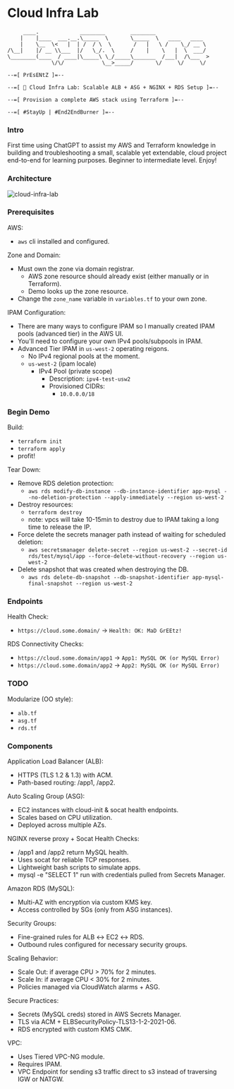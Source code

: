# Cloud Infra Lab
```
     ____.             ________        ________
    |    |____  ___.__.\_____  \       \_____  \   ____   ____
    |    \__  \<   |  | /  / \  \       /   |   \ /    \_/ __ \
/\__|    |/ __ \\___  |/   \_/.  \     /    |    \   |  \  ___/
\________(____  / ____|\_____\ \_/_____\_______  /___|  /\___  >
              \/\/            \__>_____/       \/     \/     \/

--=[ PrEsENtZ ]=--

--=[ 🚀 Cloud Infra Lab: Scalable ALB + ASG + NGINX + RDS Setup ]=--

--=[ Provision a complete AWS stack using Terraform ]=--

--=[ #StayUp | #End2EndBurner ]=--
```

### Intro
First time using ChatGPT to assist my AWS and Terraform knowledge in building and troubleshooting a small, scalable yet extendable, cloud project end-to-end for learning purposes. Beginner to intermediate level. Enjoy!

### Architecture
![cloud-infra-lab](https://jq1-io.s3.us-east-1.amazonaws.com/projects/cloud-infra-lab.png)

### Prerequisites
AWS:
- `aws` cli installed and configured.

Zone and Domain:
- Must own the zone via domain registrar.
  - AWS zone resource should already exist (either manually or in Terraform).
  - Demo looks up the zone resource.
- Change the `zone_name` variable in `variables.tf` to your own zone.

IPAM Configuration:
- There are many ways to configure IPAM so I manually created IPAM pools (advanced tier) in the AWS UI.
- You'll need to configure your own IPv4 pools/subpools in IPAM.
- Advanced Tier IPAM in `us-west-2` operating reigons.
  - No IPv4 regional pools at the moment.
  - `us-west-2` (ipam locale)
    - IPv4 Pool (private scope)
      - Description: `ipv4-test-usw2`
      - Provisioned CIDRs:
        - `10.0.0.0/18`

### Begin Demo
Build:
- `terraform init`
- `terraform apply`
- profit!

Tear Down:
- Remove RDS deletion protection:
  - `aws rds modify-db-instance --db-instance-identifier app-mysql --no-deletion-protection --apply-immediately --region us-west-2`
- Destroy resources:
  - `terraform destroy`
  - note: vpcs will take 10-15min to destroy due to IPAM taking a long
    time to release the IP.
- Force delete the secrets manager path instead of waiting for scheduled deletion:
  - `aws secretsmanager delete-secret --region us-west-2 --secret-id rds/test/mysql/app --force-delete-without-recovery --region us-west-2`
- Delete snapshot that was created when destroying the DB.
  - `aws rds delete-db-snapshot --db-snapshot-identifier app-mysql-final-snapshot --region us-west-2`

### Endpoints
Health Check:
- `https://cloud.some.domain/` -> `Health: OK: MaD GrEEtz!`

RDS Connectivity Checks:
- `https://cloud.some.domain/app1` -> `App1: MySQL OK (or MySQL Error)`
- `https://cloud.some.domain/app2` -> `App2: MySQL OK (or MySQL Error)`

### TODO
Modularize (OO style):
- `alb.tf`
- `asg.tf`
- `rds.tf`

### Components
Application Load Balancer (ALB):
- HTTPS (TLS 1.2 & 1.3) with ACM.
- Path-based routing: /app1, /app2.

Auto Scaling Group (ASG):
- EC2 instances with cloud-init & socat health endpoints.
- Scales based on CPU utilization.
- Deployed across multiple AZs.

NGINX reverse proxy + Socat Health Checks:
- /app1 and /app2 return MySQL health.
- Uses socat for reliable TCP responses.
- Lightweight bash scripts to simulate apps.
- mysql -e "SELECT 1" run with credentials pulled from Secrets Manager.

Amazon RDS (MySQL):
- Multi-AZ with encryption via custom KMS key.
- Access controlled by SGs (only from ASG instances).

Security Groups:
- Fine-grained rules for ALB ↔ EC2 ↔ RDS.
- Outbound rules configured for necessary security groups.

Scaling Behavior:
- Scale Out: if average CPU > 70% for 2 minutes.
- Scale In: if average CPU < 30% for 2 minutes.
- Policies managed via CloudWatch alarms + ASG.

Secure Practices:
- Secrets (MySQL creds) stored in AWS Secrets Manager.
- TLS via ACM + ELBSecurityPolicy-TLS13-1-2-2021-06.
- RDS encrypted with custom KMS CMK.

VPC:
- Uses Tiered VPC-NG module.
- Requires IPAM.
- VPC Endpoint for sending s3 traffic direct to s3 instead of traversing IGW or NATGW.

